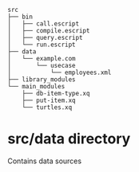 


```
src
├── bin
│   ├── call.escript
│   ├── compile.escript
│   ├── query.escript
│   └── run.escript
├── data
│   └── example.com
│       └── usecase
│           └── employees.xml
├── library_modules
└── main_modules
    ├── db-item-type.xq
    ├── put-item.xq
    └── turtles.xq
```

# src/data directory

Contains data sources
